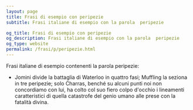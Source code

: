 ```yaml
---
layout: page
title: Frasi di esempio con peripezie 
subtitle: Frasi italiane di esempio con la parola  peripezie

og_title: Frasi di esempio con peripezie 
og_description: Frasi italiane di esempio con la parola  peripezie
og_type: website
permalink: /frasi/p/peripezie.html
---
```


Frasi italiane di esempio contenenti la parola peripezie:


- Jomini divide la battaglia di Waterloo in quattro fasi; Muffling la seziona in tre peripezie; solo Charras, benché su alcuni punti noi non concordiamo con lui, ha colto col suo fiero colpo d'occhio i lineamenti caratteristici di quella catastrofe del genio umano alle prese con la fatalità divina.
